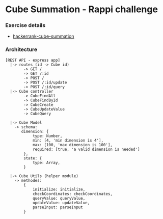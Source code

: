 # Cube Summation - Rappi challenge

### Exercise details
* [hackerrank-cube-summation](https://www.hackerrank.com/challenges/cube-summation)

### Architecture

```
[REST API - express app]
  |-> routes (id -> Cube id)
        -> GET /
        -> GET /:id
        -> POST /
        -> POST /:id/update
        -> POST /:id/query
  |-> Cube controller
        -> CubeFindAll
        -> CubeFindById
        -> CubeCreate
        -> CubeUpdateValue
        -> CubeQuery
  
  |-> Cube Model
    -> schema:
       dimension: {
            type: Number,
            min: [4, 'min dimension is 4'],
            max: [100, 'max dimension is 100'],
            required: [true, 'a valid dimension is needed']
        },
        state: {
            type: Array,
        }
  
  |-> Cube Utils (helper module)
    -> methodes:
        {
            initialize: initialize,
            checkCoordinates: checkCoordinates,
            queryValue: queryValue,
            updateValue: updateValue,
            parseInput: parseInput
        }        
```